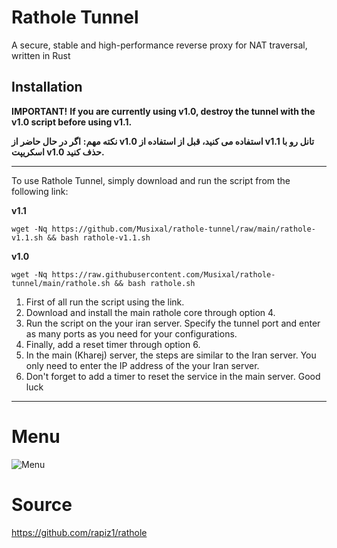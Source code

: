 # Rathole Tunnel

A secure, stable and high-performance reverse proxy for NAT traversal, written in Rust

## Installation


**IMPORTANT!**
**If you are currently using v1.0, destroy the tunnel with the v1.0 script before using v1.1.**

**نکته مهم:**
**اگر در حال حاضر از v1.0 استفاده می کنید، قبل از استفاده از v1.1 تانل رو با اسکریپت v1.0 حذف کنید.**

_____________________________________________________________________________________


To use Rathole Tunnel, simply download and run the script from the following link:

**v1.1**
```
wget -Nq https://github.com/Musixal/rathole-tunnel/raw/main/rathole-v1.1.sh && bash rathole-v1.1.sh
```
**v1.0**
```
wget -Nq https://raw.githubusercontent.com/Musixal/rathole-tunnel/main/rathole.sh && bash rathole.sh
```

1) First of all run the script using the link.
2) Download and install the main rathole core through option 4.
3) Run the script on the your iran server. Specify the tunnel port and enter as many ports as you need for your configurations.
4) Finally, add a reset timer through option 6.
5) In the main (Kharej) server, the steps are similar to the Iran server. You only need to enter the IP address of the your Iran server.
6) Don't forget to add a timer to reset the service in the main server.
Good luck
_____________________________________________________________________________________



# Menu
![Menu](https://github.com/Musixal/rathole-tunnel/blob/main/rathole-menu.png)

# Source

https://github.com/rapiz1/rathole
